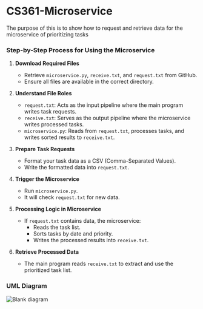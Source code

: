 # CS361-Microservice

The purpose of this is to show how to request and retrieve data for the microservice of prioritizing tasks

### Step-by-Step Process for Using the Microservice  

1. **Download Required Files**  
   - Retrieve `microservice.py`, `receive.txt`, and `request.txt` from GitHub.  
   - Ensure all files are available in the correct directory.  

2. **Understand File Roles**  
   - `request.txt`: Acts as the input pipeline where the main program writes task requests.  
   - `receive.txt`: Serves as the output pipeline where the microservice writes processed tasks.  
   - `microservice.py`: Reads from `request.txt`, processes tasks, and writes sorted results to `receive.txt`.  

3. **Prepare Task Requests**  
   - Format your task data as a CSV (Comma-Separated Values).  
   - Write the formatted data into `request.txt`.  

4. **Trigger the Microservice**  
   - Run `microservice.py`.  
   - It will check `request.txt` for new data.  

5. **Processing Logic in Microservice**  
   - If `request.txt` contains data, the microservice:  
     - Reads the task list.  
     - Sorts tasks by date and priority.  
     - Writes the processed results into `receive.txt`.  

6. **Retrieve Processed Data**  
   - The main program reads `receive.txt` to extract and use the prioritized task list.

### UML Diagram

![Blank diagram](https://github.com/user-attachments/assets/8a29680e-20fd-4334-b395-761ae01725ae)
